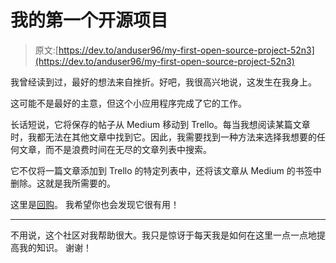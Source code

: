 # 我的第一个开源项目

> 原文:[https://dev.to/anduser96/my-first-open-source-project-52n3](https://dev.to/anduser96/my-first-open-source-project-52n3)

我曾经读到过，最好的想法来自挫折。好吧，我很高兴地说，这发生在我身上。

这可能不是最好的主意，但这个小应用程序完成了它的工作。

长话短说，它将保存的帖子从 Medium 移动到 Trello。每当我想阅读某篇文章时，我都无法在其他文章中找到它。因此，我需要找到一种方法来选择我想要的任何文章，而不是浪费时间在无尽的文章列表中搜索。

它不仅将一篇文章添加到 Trello 的特定列表中，还将该文章从 Medium 的书签中删除。这就是我所需要的。

这里是[回购](https://github.com/Andrei0872/mediums-bookmarks-to-trello)。
我希望你也会发现它很有用！

* * *

不用说，这个社区对我帮助很大。我只是惊讶于每天我是如何在这里一点一点地提高我的知识。
谢谢！